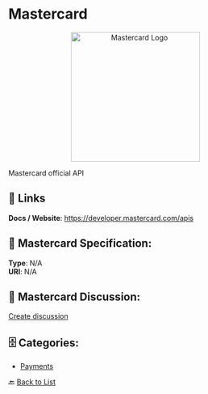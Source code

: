 # Mastercard
<p align="center">
    <img width="256" src="https://raw.githubusercontent.com/apis-list/apis-list/main/apis/mastercard/logo_256x256.png" alt="Mastercard Logo"/>
</p>

Mastercard official API

##  🔗 Links
**Docs / Website**: https://developer.mastercard.com/apis

## 🧬 Mastercard Specification:
**Type**: N/A  
**URI**: N/A

## 💬 Mastercard Discussion:
[Create discussion](https://github.com/apis-list/apis-list/discussions/new)

## 🗄️ Categories:
- [Payments](https://github.com/apis-list/apis-list#payments-)




🔙 [Back to List](https://github.com/apis-list/apis-list)
